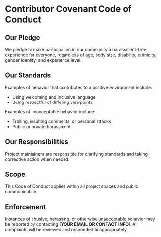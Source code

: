 # Contributor Covenant Code of Conduct

## Our Pledge
We pledge to make participation in our community a harassment-free experience for everyone, regardless of age, body size, disability, ethnicity, gender identity, and experience level.

## Our Standards
Examples of behavior that contributes to a positive environment include:
- Using welcoming and inclusive language  
- Being respectful of differing viewpoints  

Examples of unacceptable behavior include:
- Trolling, insulting comments, or personal attacks  
- Public or private harassment  

## Our Responsibilities
Project maintainers are responsible for clarifying standards and taking corrective action when needed.

## Scope
This Code of Conduct applies within all project spaces and public communication.

## Enforcement
Instances of abusive, harassing, or otherwise unacceptable behavior may be reported by contacting **[YOUR EMAIL OR CONTACT INFO]**. All complaints will be reviewed and responded to appropriately.
